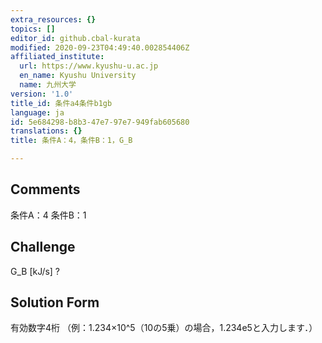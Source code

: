 ```yaml
---
extra_resources: {}
topics: []
editor_id: github.cbal-kurata
modified: 2020-09-23T04:49:40.002854406Z
affiliated_institute:
  url: https://www.kyushu-u.ac.jp
  en_name: Kyushu University
  name: 九州大学
version: '1.0'
title_id: 条件a4条件b1gb
language: ja
id: 5e684298-b8b3-47e7-97e7-949fab605680
translations: {}
title: 条件A：4，条件B：1，G_B

---
```


## Comments
条件A：4
条件B：1

## Challenge
G_B [kJ/s] ?

## Solution Form
有効数字4桁
（例：1.234×10^5（10の5乗）の場合，1.234e5と入力します．）




